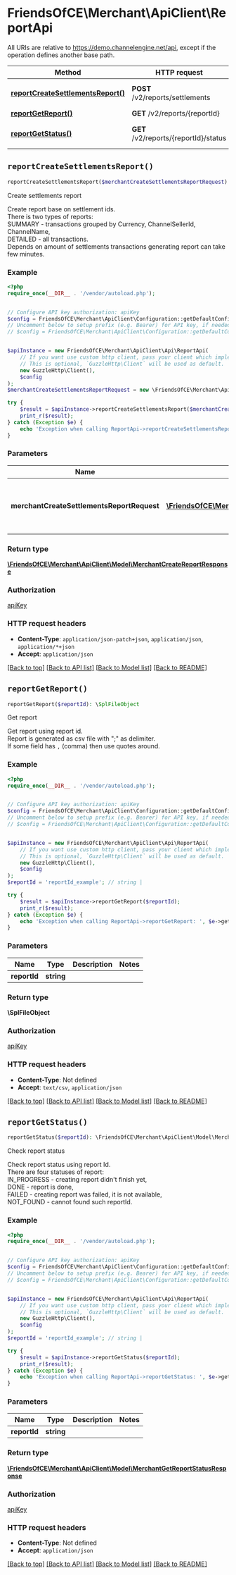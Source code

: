 # FriendsOfCE\Merchant\ApiClient\ReportApi

All URIs are relative to https://demo.channelengine.net/api, except if the operation defines another base path.

| Method | HTTP request | Description |
| ------------- | ------------- | ------------- |
| [**reportCreateSettlementsReport()**](ReportApi.md#reportCreateSettlementsReport) | **POST** /v2/reports/settlements | Create settlements report |
| [**reportGetReport()**](ReportApi.md#reportGetReport) | **GET** /v2/reports/{reportId} | Get report |
| [**reportGetStatus()**](ReportApi.md#reportGetStatus) | **GET** /v2/reports/{reportId}/status | Check report status |


## `reportCreateSettlementsReport()`

```php
reportCreateSettlementsReport($merchantCreateSettlementsReportRequest): \FriendsOfCE\Merchant\ApiClient\Model\MerchantCreateReportResponse
```

Create settlements report

Create report base on settlement ids.<br />There is two types of reports:<br />SUMMARY - transactions grouped by Currency, ChannelSellerId, ChannelName,<br />DETAILED - all transactions.<br />Depends on amount of settlements transactions generating report can take few minutes.

### Example

```php
<?php
require_once(__DIR__ . '/vendor/autoload.php');


// Configure API key authorization: apiKey
$config = FriendsOfCE\Merchant\ApiClient\Configuration::getDefaultConfiguration()->setApiKey('apikey', 'YOUR_API_KEY');
// Uncomment below to setup prefix (e.g. Bearer) for API key, if needed
// $config = FriendsOfCE\Merchant\ApiClient\Configuration::getDefaultConfiguration()->setApiKeyPrefix('apikey', 'Bearer');


$apiInstance = new FriendsOfCE\Merchant\ApiClient\Api\ReportApi(
    // If you want use custom http client, pass your client which implements `GuzzleHttp\ClientInterface`.
    // This is optional, `GuzzleHttp\Client` will be used as default.
    new GuzzleHttp\Client(),
    $config
);
$merchantCreateSettlementsReportRequest = new \FriendsOfCE\Merchant\ApiClient\Model\MerchantCreateSettlementsReportRequest(); // \FriendsOfCE\Merchant\ApiClient\Model\MerchantCreateSettlementsReportRequest | To provide settlementIds and type of report SUMMARY or DETAILED.

try {
    $result = $apiInstance->reportCreateSettlementsReport($merchantCreateSettlementsReportRequest);
    print_r($result);
} catch (Exception $e) {
    echo 'Exception when calling ReportApi->reportCreateSettlementsReport: ', $e->getMessage(), PHP_EOL;
}
```

### Parameters

| Name | Type | Description  | Notes |
| ------------- | ------------- | ------------- | ------------- |
| **merchantCreateSettlementsReportRequest** | [**\FriendsOfCE\Merchant\ApiClient\Model\MerchantCreateSettlementsReportRequest**](../Model/MerchantCreateSettlementsReportRequest.md)| To provide settlementIds and type of report SUMMARY or DETAILED. | |

### Return type

[**\FriendsOfCE\Merchant\ApiClient\Model\MerchantCreateReportResponse**](../Model/MerchantCreateReportResponse.md)

### Authorization

[apiKey](../../README.md#apiKey)

### HTTP request headers

- **Content-Type**: `application/json-patch+json`, `application/json`, `application/*+json`
- **Accept**: `application/json`

[[Back to top]](#) [[Back to API list]](../../README.md#endpoints)
[[Back to Model list]](../../README.md#models)
[[Back to README]](../../README.md)

## `reportGetReport()`

```php
reportGetReport($reportId): \SplFileObject
```

Get report

Get report using report id.<br />Report is generated as csv file with \";\" as delimiter.<br />If some field has `,` (comma) then use quotes around.

### Example

```php
<?php
require_once(__DIR__ . '/vendor/autoload.php');


// Configure API key authorization: apiKey
$config = FriendsOfCE\Merchant\ApiClient\Configuration::getDefaultConfiguration()->setApiKey('apikey', 'YOUR_API_KEY');
// Uncomment below to setup prefix (e.g. Bearer) for API key, if needed
// $config = FriendsOfCE\Merchant\ApiClient\Configuration::getDefaultConfiguration()->setApiKeyPrefix('apikey', 'Bearer');


$apiInstance = new FriendsOfCE\Merchant\ApiClient\Api\ReportApi(
    // If you want use custom http client, pass your client which implements `GuzzleHttp\ClientInterface`.
    // This is optional, `GuzzleHttp\Client` will be used as default.
    new GuzzleHttp\Client(),
    $config
);
$reportId = 'reportId_example'; // string | 

try {
    $result = $apiInstance->reportGetReport($reportId);
    print_r($result);
} catch (Exception $e) {
    echo 'Exception when calling ReportApi->reportGetReport: ', $e->getMessage(), PHP_EOL;
}
```

### Parameters

| Name | Type | Description  | Notes |
| ------------- | ------------- | ------------- | ------------- |
| **reportId** | **string**|  | |

### Return type

**\SplFileObject**

### Authorization

[apiKey](../../README.md#apiKey)

### HTTP request headers

- **Content-Type**: Not defined
- **Accept**: `text/csv`, `application/json`

[[Back to top]](#) [[Back to API list]](../../README.md#endpoints)
[[Back to Model list]](../../README.md#models)
[[Back to README]](../../README.md)

## `reportGetStatus()`

```php
reportGetStatus($reportId): \FriendsOfCE\Merchant\ApiClient\Model\MerchantGetReportStatusResponse
```

Check report status

Check report status using report Id.<br />There are four statuses of report:<br />IN_PROGRESS - creating report didn't finish yet,<br />DONE - report is done,<br />FAILED - creating report was failed, it is not available,<br />NOT_FOUND - cannot found such reportId.

### Example

```php
<?php
require_once(__DIR__ . '/vendor/autoload.php');


// Configure API key authorization: apiKey
$config = FriendsOfCE\Merchant\ApiClient\Configuration::getDefaultConfiguration()->setApiKey('apikey', 'YOUR_API_KEY');
// Uncomment below to setup prefix (e.g. Bearer) for API key, if needed
// $config = FriendsOfCE\Merchant\ApiClient\Configuration::getDefaultConfiguration()->setApiKeyPrefix('apikey', 'Bearer');


$apiInstance = new FriendsOfCE\Merchant\ApiClient\Api\ReportApi(
    // If you want use custom http client, pass your client which implements `GuzzleHttp\ClientInterface`.
    // This is optional, `GuzzleHttp\Client` will be used as default.
    new GuzzleHttp\Client(),
    $config
);
$reportId = 'reportId_example'; // string | 

try {
    $result = $apiInstance->reportGetStatus($reportId);
    print_r($result);
} catch (Exception $e) {
    echo 'Exception when calling ReportApi->reportGetStatus: ', $e->getMessage(), PHP_EOL;
}
```

### Parameters

| Name | Type | Description  | Notes |
| ------------- | ------------- | ------------- | ------------- |
| **reportId** | **string**|  | |

### Return type

[**\FriendsOfCE\Merchant\ApiClient\Model\MerchantGetReportStatusResponse**](../Model/MerchantGetReportStatusResponse.md)

### Authorization

[apiKey](../../README.md#apiKey)

### HTTP request headers

- **Content-Type**: Not defined
- **Accept**: `application/json`

[[Back to top]](#) [[Back to API list]](../../README.md#endpoints)
[[Back to Model list]](../../README.md#models)
[[Back to README]](../../README.md)
